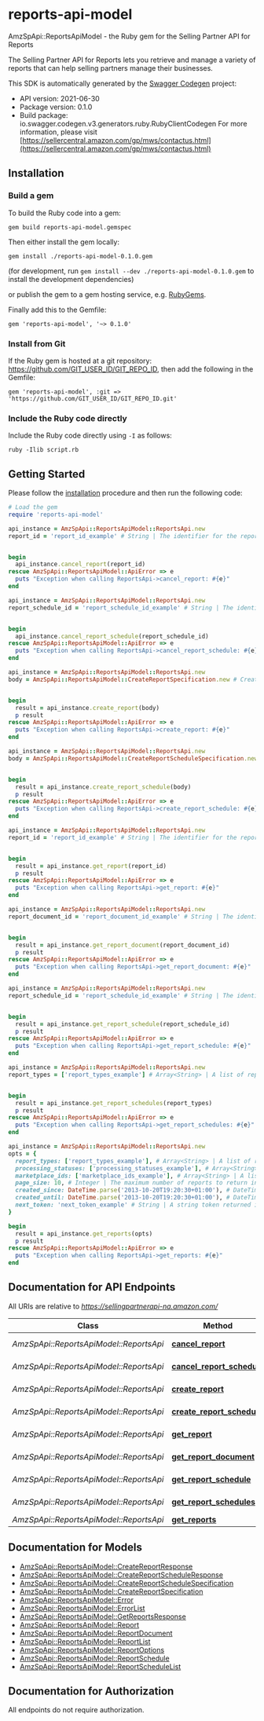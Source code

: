 # reports-api-model

AmzSpApi::ReportsApiModel - the Ruby gem for the Selling Partner API for Reports

The Selling Partner API for Reports lets you retrieve and manage a variety of reports that can help selling partners manage their businesses.

This SDK is automatically generated by the [Swagger Codegen](https://github.com/swagger-api/swagger-codegen) project:

- API version: 2021-06-30
- Package version: 0.1.0
- Build package: io.swagger.codegen.v3.generators.ruby.RubyClientCodegen
For more information, please visit [https://sellercentral.amazon.com/gp/mws/contactus.html](https://sellercentral.amazon.com/gp/mws/contactus.html)

## Installation

### Build a gem

To build the Ruby code into a gem:

```shell
gem build reports-api-model.gemspec
```

Then either install the gem locally:

```shell
gem install ./reports-api-model-0.1.0.gem
```
(for development, run `gem install --dev ./reports-api-model-0.1.0.gem` to install the development dependencies)

or publish the gem to a gem hosting service, e.g. [RubyGems](https://rubygems.org/).

Finally add this to the Gemfile:

    gem 'reports-api-model', '~> 0.1.0'

### Install from Git

If the Ruby gem is hosted at a git repository: https://github.com/GIT_USER_ID/GIT_REPO_ID, then add the following in the Gemfile:

    gem 'reports-api-model', :git => 'https://github.com/GIT_USER_ID/GIT_REPO_ID.git'

### Include the Ruby code directly

Include the Ruby code directly using `-I` as follows:

```shell
ruby -Ilib script.rb
```

## Getting Started

Please follow the [installation](#installation) procedure and then run the following code:
```ruby
# Load the gem
require 'reports-api-model'

api_instance = AmzSpApi::ReportsApiModel::ReportsApi.new
report_id = 'report_id_example' # String | The identifier for the report. This identifier is unique only in combination with a seller ID.


begin
  api_instance.cancel_report(report_id)
rescue AmzSpApi::ReportsApiModel::ApiError => e
  puts "Exception when calling ReportsApi->cancel_report: #{e}"
end

api_instance = AmzSpApi::ReportsApiModel::ReportsApi.new
report_schedule_id = 'report_schedule_id_example' # String | The identifier for the report schedule. This identifier is unique only in combination with a seller ID.


begin
  api_instance.cancel_report_schedule(report_schedule_id)
rescue AmzSpApi::ReportsApiModel::ApiError => e
  puts "Exception when calling ReportsApi->cancel_report_schedule: #{e}"
end

api_instance = AmzSpApi::ReportsApiModel::ReportsApi.new
body = AmzSpApi::ReportsApiModel::CreateReportSpecification.new # CreateReportSpecification | 


begin
  result = api_instance.create_report(body)
  p result
rescue AmzSpApi::ReportsApiModel::ApiError => e
  puts "Exception when calling ReportsApi->create_report: #{e}"
end

api_instance = AmzSpApi::ReportsApiModel::ReportsApi.new
body = AmzSpApi::ReportsApiModel::CreateReportScheduleSpecification.new # CreateReportScheduleSpecification | 


begin
  result = api_instance.create_report_schedule(body)
  p result
rescue AmzSpApi::ReportsApiModel::ApiError => e
  puts "Exception when calling ReportsApi->create_report_schedule: #{e}"
end

api_instance = AmzSpApi::ReportsApiModel::ReportsApi.new
report_id = 'report_id_example' # String | The identifier for the report. This identifier is unique only in combination with a seller ID.


begin
  result = api_instance.get_report(report_id)
  p result
rescue AmzSpApi::ReportsApiModel::ApiError => e
  puts "Exception when calling ReportsApi->get_report: #{e}"
end

api_instance = AmzSpApi::ReportsApiModel::ReportsApi.new
report_document_id = 'report_document_id_example' # String | The identifier for the report document.


begin
  result = api_instance.get_report_document(report_document_id)
  p result
rescue AmzSpApi::ReportsApiModel::ApiError => e
  puts "Exception when calling ReportsApi->get_report_document: #{e}"
end

api_instance = AmzSpApi::ReportsApiModel::ReportsApi.new
report_schedule_id = 'report_schedule_id_example' # String | The identifier for the report schedule. This identifier is unique only in combination with a seller ID.


begin
  result = api_instance.get_report_schedule(report_schedule_id)
  p result
rescue AmzSpApi::ReportsApiModel::ApiError => e
  puts "Exception when calling ReportsApi->get_report_schedule: #{e}"
end

api_instance = AmzSpApi::ReportsApiModel::ReportsApi.new
report_types = ['report_types_example'] # Array<String> | A list of report types used to filter report schedules. Refer to [Report Type Values](https://developer-docs.amazon.com/sp-api/docs/report-type-values) for more information.


begin
  result = api_instance.get_report_schedules(report_types)
  p result
rescue AmzSpApi::ReportsApiModel::ApiError => e
  puts "Exception when calling ReportsApi->get_report_schedules: #{e}"
end

api_instance = AmzSpApi::ReportsApiModel::ReportsApi.new
opts = { 
  report_types: ['report_types_example'], # Array<String> | A list of report types used to filter reports. Refer to [Report Type Values](https://developer-docs.amazon.com/sp-api/docs/report-type-values) for more information. When reportTypes is provided, the other filter parameters (processingStatuses, marketplaceIds, createdSince, createdUntil) and pageSize may also be provided. Either reportTypes or nextToken is required.
  processing_statuses: ['processing_statuses_example'], # Array<String> | A list of processing statuses used to filter reports.
  marketplace_ids: ['marketplace_ids_example'], # Array<String> | A list of marketplace identifiers used to filter reports. The reports returned will match at least one of the marketplaces that you specify.
  page_size: 10, # Integer | The maximum number of reports to return in a single call.
  created_since: DateTime.parse('2013-10-20T19:20:30+01:00'), # DateTime | The earliest report creation date and time for reports to include in the response, in ISO 8601 date time format. The default is 90 days ago. Reports are retained for a maximum of 90 days.
  created_until: DateTime.parse('2013-10-20T19:20:30+01:00'), # DateTime | The latest report creation date and time for reports to include in the response, in ISO 8601 date time format. The default is now.
  next_token: 'next_token_example' # String | A string token returned in the response to your previous request. nextToken is returned when the number of results exceeds the specified pageSize value. To get the next page of results, call the getReports operation and include this token as the only parameter. Specifying nextToken with any other parameters will cause the request to fail.
}

begin
  result = api_instance.get_reports(opts)
  p result
rescue AmzSpApi::ReportsApiModel::ApiError => e
  puts "Exception when calling ReportsApi->get_reports: #{e}"
end
```

## Documentation for API Endpoints

All URIs are relative to *https://sellingpartnerapi-na.amazon.com/*

Class | Method | HTTP request | Description
------------ | ------------- | ------------- | -------------
*AmzSpApi::ReportsApiModel::ReportsApi* | [**cancel_report**](docs/ReportsApi.md#cancel_report) | **DELETE** /reports/2021-06-30/reports/{reportId} | 
*AmzSpApi::ReportsApiModel::ReportsApi* | [**cancel_report_schedule**](docs/ReportsApi.md#cancel_report_schedule) | **DELETE** /reports/2021-06-30/schedules/{reportScheduleId} | 
*AmzSpApi::ReportsApiModel::ReportsApi* | [**create_report**](docs/ReportsApi.md#create_report) | **POST** /reports/2021-06-30/reports | 
*AmzSpApi::ReportsApiModel::ReportsApi* | [**create_report_schedule**](docs/ReportsApi.md#create_report_schedule) | **POST** /reports/2021-06-30/schedules | 
*AmzSpApi::ReportsApiModel::ReportsApi* | [**get_report**](docs/ReportsApi.md#get_report) | **GET** /reports/2021-06-30/reports/{reportId} | 
*AmzSpApi::ReportsApiModel::ReportsApi* | [**get_report_document**](docs/ReportsApi.md#get_report_document) | **GET** /reports/2021-06-30/documents/{reportDocumentId} | 
*AmzSpApi::ReportsApiModel::ReportsApi* | [**get_report_schedule**](docs/ReportsApi.md#get_report_schedule) | **GET** /reports/2021-06-30/schedules/{reportScheduleId} | 
*AmzSpApi::ReportsApiModel::ReportsApi* | [**get_report_schedules**](docs/ReportsApi.md#get_report_schedules) | **GET** /reports/2021-06-30/schedules | 
*AmzSpApi::ReportsApiModel::ReportsApi* | [**get_reports**](docs/ReportsApi.md#get_reports) | **GET** /reports/2021-06-30/reports | 

## Documentation for Models

 - [AmzSpApi::ReportsApiModel::CreateReportResponse](docs/CreateReportResponse.md)
 - [AmzSpApi::ReportsApiModel::CreateReportScheduleResponse](docs/CreateReportScheduleResponse.md)
 - [AmzSpApi::ReportsApiModel::CreateReportScheduleSpecification](docs/CreateReportScheduleSpecification.md)
 - [AmzSpApi::ReportsApiModel::CreateReportSpecification](docs/CreateReportSpecification.md)
 - [AmzSpApi::ReportsApiModel::Error](docs/Error.md)
 - [AmzSpApi::ReportsApiModel::ErrorList](docs/ErrorList.md)
 - [AmzSpApi::ReportsApiModel::GetReportsResponse](docs/GetReportsResponse.md)
 - [AmzSpApi::ReportsApiModel::Report](docs/Report.md)
 - [AmzSpApi::ReportsApiModel::ReportDocument](docs/ReportDocument.md)
 - [AmzSpApi::ReportsApiModel::ReportList](docs/ReportList.md)
 - [AmzSpApi::ReportsApiModel::ReportOptions](docs/ReportOptions.md)
 - [AmzSpApi::ReportsApiModel::ReportSchedule](docs/ReportSchedule.md)
 - [AmzSpApi::ReportsApiModel::ReportScheduleList](docs/ReportScheduleList.md)

## Documentation for Authorization

 All endpoints do not require authorization.

